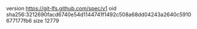 version https://git-lfs.github.com/spec/v1
oid sha256:3212690facd6740e54d1144741f1492c508a68dd04243a2640c5910677177fb6
size 12779
